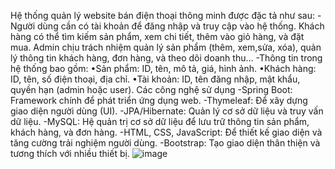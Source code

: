 Hệ thống quản lý website bán điện thoại thông minh được đặc tả như sau:
-Người dùng cần có tài khoản để đăng nhập và truy cập vào hệ thống. Khách hàng có thể tìm kiếm sản phẩm, xem chi tiết, thêm vào giỏ hàng, và đặt mua. Admin chịu trách nhiệm quản lý sản phẩm (thêm, xem,sửa, xóa), quản lý thông tin khách hàng, đơn hàng, và theo dõi doanh thu…
-Thông tin trong hệ thống bao gồm:
•Sản phẩm: ID, tên, mô tả, giá, hình ảnh.
•Khách hàng: ID, tên, số điện thoại, địa chỉ.
•Tài khoản: ID, tên đăng nhập, mật khẩu, quyền hạn (admin hoặc user).
Các công nghệ sử dụng
-Spring Boot: Framework chính để phát triển ứng dụng web.
-Thymeleaf: Để xây dựng giao diện người dùng (UI).
-JPA/Hibernate: Quản lý cơ sở dữ liệu và truy vấn dữ liệu.
-MySQL: Hệ quản trị cơ sở dữ liệu để lưu trữ thông tin sản phẩm, khách hàng, và đơn hàng.
-HTML, CSS, JavaScript: Để thiết kế giao diện và tăng cường trải nghiệm người dùng.
-Bootstrap: Tạo giao diện thân thiện và tương thích với nhiều thiết bị.
![image](https://github.com/user-attachments/assets/ba4c92c9-4764-40d8-a8b7-fa802c050cf2)
